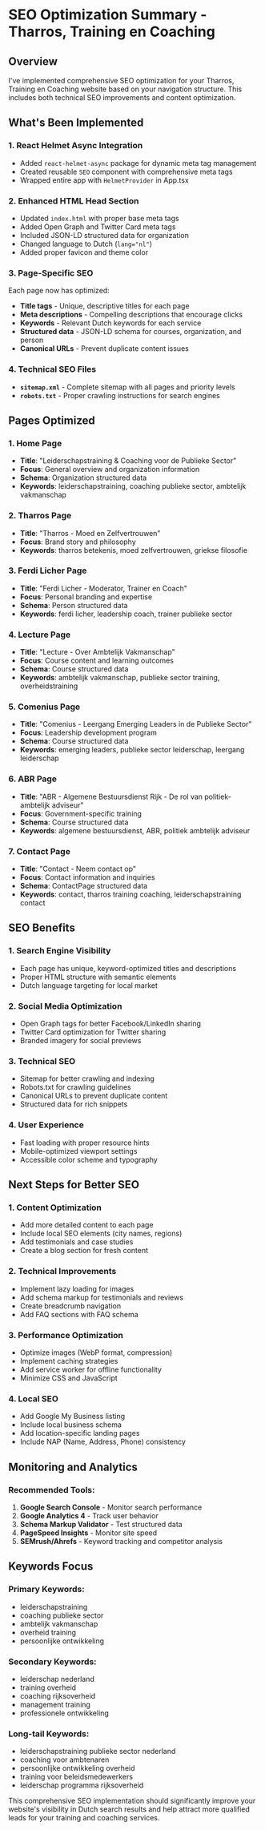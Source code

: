 # SEO Optimization Summary - Tharros, Training en Coaching

## Overview

I've implemented comprehensive SEO optimization for your Tharros, Training en Coaching website based on your navigation structure. This includes both technical SEO improvements and content optimization.

## What's Been Implemented

### 1. **React Helmet Async Integration**

- Added `react-helmet-async` package for dynamic meta tag management
- Created reusable `SEO` component with comprehensive meta tags
- Wrapped entire app with `HelmetProvider` in App.tsx

### 2. **Enhanced HTML Head Section**

- Updated `index.html` with proper base meta tags
- Added Open Graph and Twitter Card meta tags
- Included JSON-LD structured data for organization
- Changed language to Dutch (`lang="nl"`)
- Added proper favicon and theme color

### 3. **Page-Specific SEO**

Each page now has optimized:

- **Title tags** - Unique, descriptive titles for each page
- **Meta descriptions** - Compelling descriptions that encourage clicks
- **Keywords** - Relevant Dutch keywords for each service
- **Structured data** - JSON-LD schema for courses, organization, and person
- **Canonical URLs** - Prevent duplicate content issues

### 4. **Technical SEO Files**

- **`sitemap.xml`** - Complete sitemap with all pages and priority levels
- **`robots.txt`** - Proper crawling instructions for search engines

## Pages Optimized

### 1. Home Page

- **Title**: "Leiderschapstraining & Coaching voor de Publieke Sector"
- **Focus**: General overview and organization information
- **Schema**: Organization structured data
- **Keywords**: leiderschapstraining, coaching publieke sector, ambtelijk vakmanschap

### 2. Tharros Page

- **Title**: "Tharros - Moed en Zelfvertrouwen"
- **Focus**: Brand story and philosophy
- **Keywords**: tharros betekenis, moed zelfvertrouwen, griekse filosofie

### 3. Ferdi Licher Page

- **Title**: "Ferdi Licher - Moderator, Trainer en Coach"
- **Focus**: Personal branding and expertise
- **Schema**: Person structured data
- **Keywords**: ferdi licher, leadership coach, trainer publieke sector

### 4. Lecture Page

- **Title**: "Lecture - Over Ambtelijk Vakmanschap"
- **Focus**: Course content and learning outcomes
- **Schema**: Course structured data
- **Keywords**: ambtelijk vakmanschap, publieke sector training, overheidstraining

### 5. Comenius Page

- **Title**: "Comenius - Leergang Emerging Leaders in de Publieke Sector"
- **Focus**: Leadership development program
- **Schema**: Course structured data
- **Keywords**: emerging leaders, publieke sector leiderschap, leergang leiderschap

### 6. ABR Page

- **Title**: "ABR - Algemene Bestuursdienst Rijk - De rol van politiek-ambtelijk adviseur"
- **Focus**: Government-specific training
- **Schema**: Course structured data
- **Keywords**: algemene bestuursdienst, ABR, politiek ambtelijk adviseur

### 7. Contact Page

- **Title**: "Contact - Neem contact op"
- **Focus**: Contact information and inquiries
- **Schema**: ContactPage structured data
- **Keywords**: contact, tharros training coaching, leiderschapstraining contact

## SEO Benefits

### 1. **Search Engine Visibility**

- Each page has unique, keyword-optimized titles and descriptions
- Proper HTML structure with semantic elements
- Dutch language targeting for local market

### 2. **Social Media Optimization**

- Open Graph tags for better Facebook/LinkedIn sharing
- Twitter Card optimization for Twitter sharing
- Branded imagery for social previews

### 3. **Technical SEO**

- Sitemap for better crawling and indexing
- Robots.txt for crawling guidelines
- Canonical URLs to prevent duplicate content
- Structured data for rich snippets

### 4. **User Experience**

- Fast loading with proper resource hints
- Mobile-optimized viewport settings
- Accessible color scheme and typography

## Next Steps for Better SEO

### 1. **Content Optimization**

- Add more detailed content to each page
- Include local SEO elements (city names, regions)
- Add testimonials and case studies
- Create a blog section for fresh content

### 2. **Technical Improvements**

- Implement lazy loading for images
- Add schema markup for testimonials and reviews
- Create breadcrumb navigation
- Add FAQ sections with FAQ schema

### 3. **Performance Optimization**

- Optimize images (WebP format, compression)
- Implement caching strategies
- Add service worker for offline functionality
- Minimize CSS and JavaScript

### 4. **Local SEO**

- Add Google My Business listing
- Include local business schema
- Add location-specific landing pages
- Include NAP (Name, Address, Phone) consistency

## Monitoring and Analytics

### Recommended Tools:

1. **Google Search Console** - Monitor search performance
2. **Google Analytics 4** - Track user behavior
3. **Schema Markup Validator** - Test structured data
4. **PageSpeed Insights** - Monitor site speed
5. **SEMrush/Ahrefs** - Keyword tracking and competitor analysis

## Keywords Focus

### Primary Keywords:

- leiderschapstraining
- coaching publieke sector
- ambtelijk vakmanschap
- overheid training
- persoonlijke ontwikkeling

### Secondary Keywords:

- leiderschap nederland
- training overheid
- coaching rijksoverheid
- management training
- professionele ontwikkeling

### Long-tail Keywords:

- leiderschapstraining publieke sector nederland
- coaching voor ambtenaren
- persoonlijke ontwikkeling overheid
- training voor beleidsmedewerkers
- leiderschap programma rijksoverheid

This comprehensive SEO implementation should significantly improve your website's visibility in Dutch search results and help attract more qualified leads for your training and coaching services.
